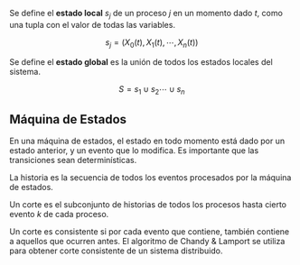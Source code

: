 Se define el **estado local** $s_j$ de un proceso $j$ en un momento dado $t$, como una tupla con el valor de todas las variables.

$$
s_j = (X_0(t), X_1(t), \cdots, X_n(t))
$$

Se define el **estado global** es la unión de todos los estados locales del sistema.

$$
S = s_1 \cup s_2 \cdots \cup s_n
$$

## Máquina de Estados

En una máquina de estados, el estado en todo momento está dado por un estado anterior, y un evento que lo modifica. Es importante que las transiciones sean determinísticas.

La historia es la secuencia de todos los eventos procesados por la máquina de estados.

Un corte es el subconjunto de historias de todos los procesos hasta cierto evento $k$ de cada proceso.

Un corte es consistente si por cada evento que contiene, también contiene a aquellos que ocurren antes. El algoritmo de Chandy & Lamport se utiliza para obtener corte consistente de un sistema distribuido.

